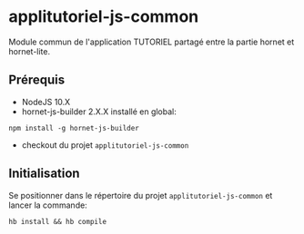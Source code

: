 # applitutoriel-js-common

Module commun de l'application TUTORIEL partagé entre la partie hornet et hornet-lite.


## Prérequis #

* NodeJS 10.X
* hornet-js-builder 2.X.X installé en global:

```shell
npm install -g hornet-js-builder
```

* checkout du projet `applitutoriel-js-common`


## Initialisation #
Se positionner dans le répertoire du projet `applitutoriel-js-common` et lancer la commande:

```shell
hb install && hb compile
```
